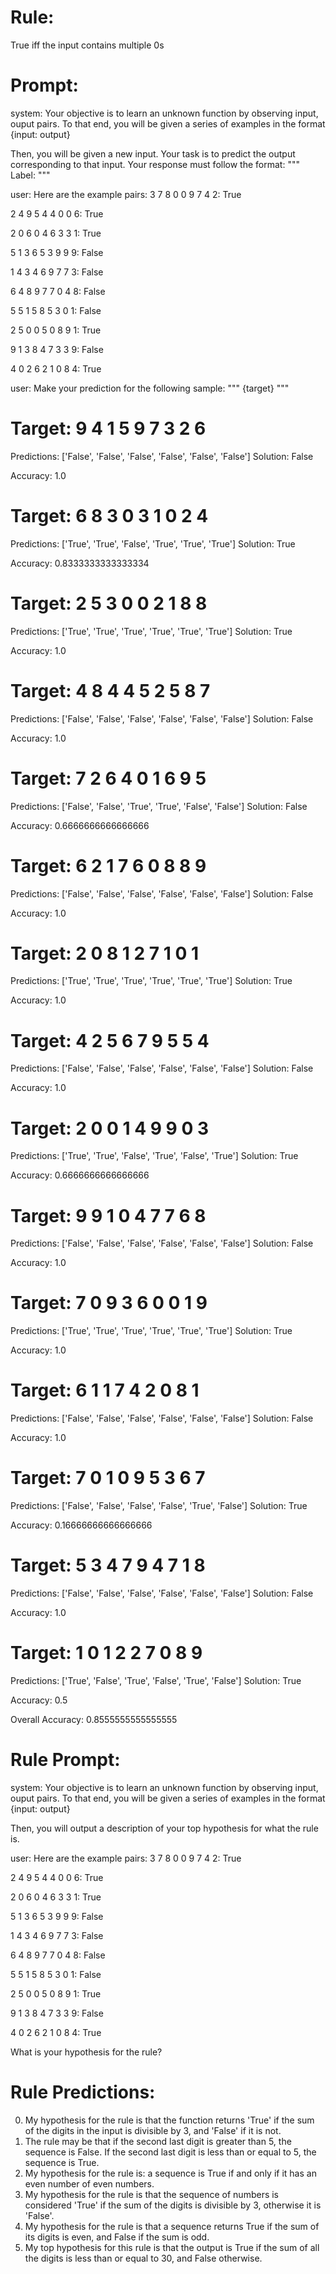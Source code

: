 # Rule:
True iff the input contains multiple 0s

# Prompt:
system:
Your objective is to learn an unknown function by observing input, ouput pairs.
To that end, you will be given a series of examples in the format {input: output}

Then, you will be given a new input. Your task is to predict the output corresponding to that input.
Your response must follow the format:
"""
Label: <your prediction>
"""

user:
Here are the example pairs:
3 7 8 0 0 9 7 4 2: True

2 4 9 5 4 4 0 0 6: True

2 0 6 0 4 6 3 3 1: True

5 1 3 6 5 3 9 9 9: False

1 4 3 4 6 9 7 7 3: False

6 4 8 9 7 7 0 4 8: False

5 5 1 5 8 5 3 0 1: False

2 5 0 0 5 0 8 9 1: True

9 1 3 8 4 7 3 3 9: False

4 0 2 6 2 1 0 8 4: True

user:
Make your prediction for the following sample:
"""
{target}
"""

# Target: 9 4 1 5 9 7 3 2 6
Predictions: ['False', 'False', 'False', 'False', 'False', 'False']
Solution: False

Accuracy: 1.0

# Target: 6 8 3 0 3 1 0 2 4
Predictions: ['True', 'True', 'False', 'True', 'True', 'True']
Solution: True

Accuracy: 0.8333333333333334

# Target: 2 5 3 0 0 2 1 8 8
Predictions: ['True', 'True', 'True', 'True', 'True', 'True']
Solution: True

Accuracy: 1.0

# Target: 4 8 4 4 5 2 5 8 7
Predictions: ['False', 'False', 'False', 'False', 'False', 'False']
Solution: False

Accuracy: 1.0

# Target: 7 2 6 4 0 1 6 9 5
Predictions: ['False', 'False', 'True', 'True', 'False', 'False']
Solution: False

Accuracy: 0.6666666666666666

# Target: 6 2 1 7 6 0 8 8 9
Predictions: ['False', 'False', 'False', 'False', 'False', 'False']
Solution: False

Accuracy: 1.0

# Target: 2 0 8 1 2 7 1 0 1
Predictions: ['True', 'True', 'True', 'True', 'True', 'True']
Solution: True

Accuracy: 1.0

# Target: 4 2 5 6 7 9 5 5 4
Predictions: ['False', 'False', 'False', 'False', 'False', 'False']
Solution: False

Accuracy: 1.0

# Target: 2 0 0 1 4 9 9 0 3
Predictions: ['True', 'True', 'False', 'True', 'False', 'True']
Solution: True

Accuracy: 0.6666666666666666

# Target: 9 9 1 0 4 7 7 6 8
Predictions: ['False', 'False', 'False', 'False', 'False', 'False']
Solution: False

Accuracy: 1.0

# Target: 7 0 9 3 6 0 0 1 9
Predictions: ['True', 'True', 'True', 'True', 'True', 'True']
Solution: True

Accuracy: 1.0

# Target: 6 1 1 7 4 2 0 8 1
Predictions: ['False', 'False', 'False', 'False', 'False', 'False']
Solution: False

Accuracy: 1.0

# Target: 7 0 1 0 9 5 3 6 7
Predictions: ['False', 'False', 'False', 'False', 'True', 'False']
Solution: True

Accuracy: 0.16666666666666666

# Target: 5 3 4 7 9 4 7 1 8
Predictions: ['False', 'False', 'False', 'False', 'False', 'False']
Solution: False

Accuracy: 1.0

# Target: 1 0 1 2 2 7 0 8 9
Predictions: ['True', 'False', 'True', 'False', 'True', 'False']
Solution: True

Accuracy: 0.5

Overall Accuracy: 0.8555555555555555

# Rule Prompt:
system:
Your objective is to learn an unknown function by observing input, ouput pairs.
To that end, you will be given a series of examples in the format {input: output}
    
Then, you will output a description of your top hypothesis for what the rule is.

user:
Here are the example pairs:
3 7 8 0 0 9 7 4 2: True

2 4 9 5 4 4 0 0 6: True

2 0 6 0 4 6 3 3 1: True

5 1 3 6 5 3 9 9 9: False

1 4 3 4 6 9 7 7 3: False

6 4 8 9 7 7 0 4 8: False

5 5 1 5 8 5 3 0 1: False

2 5 0 0 5 0 8 9 1: True

9 1 3 8 4 7 3 3 9: False

4 0 2 6 2 1 0 8 4: True

What is your hypothesis for the rule?

# Rule Predictions:
0) My hypothesis for the rule is that the function returns 'True' if the sum of the digits in the input is divisible by 3, and 'False' if it is not.
1) The rule may be that if the second last digit is greater than 5, the sequence is False. If the second last digit is less than or equal to 5, the sequence is True.
2) My hypothesis for the rule is: a sequence is True if and only if it has an even number of even numbers.
3) My hypothesis for the rule is that the sequence of numbers is considered 'True' if the sum of the digits is divisible by 3, otherwise it is 'False'.
4) My hypothesis for the rule is that a sequence returns True if the sum of its digits is even, and False if the sum is odd.
5) My top hypothesis for this rule is that the output is True if the sum of all the digits is less than or equal to 30, and False otherwise.


